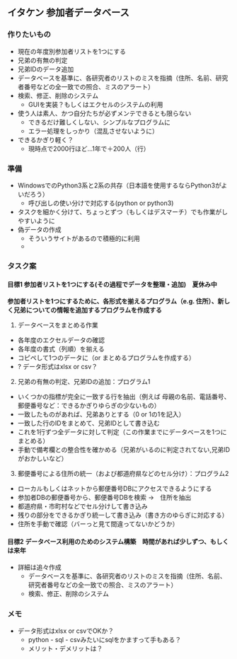 ## イタケン 参加者データベース

### 作りたいもの
* 現在の年度別参加者リストを1つにする
* 兄弟の有無の判定
* 兄弟IDのデータ追加
* データベースを基準に、各研究者のリストのミスを指摘（住所、名前、研究者番号などの全一致での照合、ミスのアラート）
* 検索、修正、削除のシステム
  * GUIを実装？もしくはエクセルのシステムの利用
* 使う人は素人、かつ自分たちが必ずメンテできるとも限らない
  * できるだけ難しくしない、シンプルなプログラムに
  * エラー処理をしっかり（混乱させないように）
* できるかぎり軽く？
  * 現時点で2000行ほど…1年で＋200人（行）

### 準備
* WindowsでのPython3系と2系の共存（日本語を使用するならPython3がよいだろう）
  * 呼び出しの使い分けで対応する(python or python3)
* タスクを細かく分けて、ちょっとずつ（もしくはデスマーチ）でも作業がしやすいように
* 偽データの作成
  * そういうサイトがあるので積極的に利用
  * []()

### タスク案
#### 目標1 参加者リストを1つにする(その過程でデータを整理・追加)　夏休み中
**参加者リストを1つにするために、各形式を揃えるプログラム（e.g. 住所）、新しく兄弟についての情報を追加するプログラムを作成する**

1. データベースをまとめる作業
  * 各年度のエクセルデータの確認
  * 各年度の書式（列順）を揃える
  * コピペして1つのデータに（or まとめるプログラムを作成する）
  * ? データ形式はxlsx or csv？

2. 兄弟の有無の判定、兄弟IDの追加：プログラム1
 * いくつかの指標が完全に一致する行を抽出（例えば 母親の名前、電話番号、郵便番号など：できるかぎりゆらぎの少ないもの）
 * 一致したものがあれば、兄弟ありとする（0 or 1の1を記入）
 * 一致した行のIDをまとめて、兄弟IDとして書き込む
 * これを1行ずつ全データに対して判定（この作業までにデータベースを1つにまとめる）
 * 手動で備考欄との整合性を確かめる（兄弟がいるのに判定されてない,兄弟IDがおかしいなど）

3. 郵便番号による住所の統一（および都道府県などのセル分け）：プログラム2
 * ローカルもしくはネットから郵便番号DBにアクセスできるようにする
 * 参加者DBの郵便番号から、郵便番号DBを検索 →　住所を抽出
 * 都道府県・市町村などでセル分けして書き込み
 * 残りの部分をできるかぎり統一して書き込み（書き方のゆらぎに対応する）
 * 住所を手動で確認（バーっと見て間違ってないかどうか）

#### 目標2 データベース利用のためのシステム構築　時間があれば少しずつ、もしくは来年
* 詳細は追々作成
  * データベースを基準に、各研究者のリストのミスを指摘（住所、名前、研究者番号などの全一致での照合、ミスのアラート）
  * 検索、修正、削除のシステム

### メモ
* データ形式はxlsx or csvでOKか？
  * python - sql - csvみたいにsqlをかますって手もある？
  - メリット・デメリットは？
